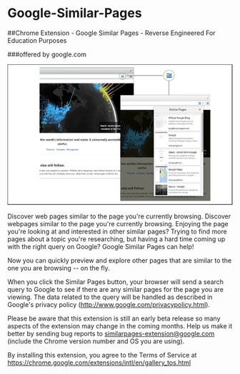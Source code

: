 # Google-Similar-Pages

##Chrome Extension - Google Similar Pages - Reverse Engineered For Education Purposes

###offered by google.com

![](resources/screenshot_1.png)

Discover web pages similar to the page you're currently browsing.
Discover webpages similar to the page you're currently browsing.
Enjoying the page you're looking at and interested in other similar pages?  Trying to find more pages about a topic you're researching, but having a hard time coming up with the right query on Google?  Google Similar Pages can help!

Now you can quickly preview and explore other pages that are similar to the one you are browsing -- on the fly.

When you click the Similar Pages button, your browser will send a search query to Google to see if there are any similar pages for the page you are viewing.  The data related to the query will be handled as described in Google's privacy policy (http://www.google.com/privacypolicy.html).

Please be aware that this extension is still an early beta release so many aspects of the extension may change in the coming months.  Help us make it better by sending bug reports to similarpages-extension@google.com (include the Chrome version number and OS you are using).

By installing this extension, you agree to the Terms of Service at https://chrome.google.com/extensions/intl/en/gallery_tos.html
